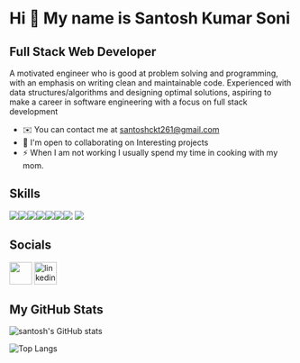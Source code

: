 # Hi 👋 My name is Santosh Kumar Soni

## Full Stack Web Developer

A motivated engineer who is good at problem solving and programming, with an emphasis on writing clean and maintainable
code. Experienced with data structures/algorithms and designing optimal solutions, aspiring to make a career in software
engineering with a focus on full stack development
- ✉️  You can contact me at santoshckt261@gmail.com
- 🤝  I'm open to collaborating on Interesting projects
- ⚡  When I am not working I usually spend my time in cooking with my mom.
## Skills
 <img src="https://img.icons8.com/color/48/null/javascript--v1.png"/><img src="https://img.icons8.com/plasticine/48/null/react.png"/><img src="https://img.icons8.com/fluency/48/null/node-js.png"/><img src="https://img.icons8.com/external-tal-revivo-shadow-tal-revivo/48/null/external-mongodb-a-cross-platform-document-oriented-database-program-logo-shadow-tal-revivo.png"/><img src="https://img.icons8.com/color/48/null/html-5--v1.png"/><img src="https://img.icons8.com/color/48/null/css3.png"/><img src="https://img.icons8.com/color/48/typescript.png"/>
 <img src="[https://iconduck.com/icons/94662/nextjs?shared](https://www.svgrepo.com/show/354113/nextjs-icon.svg)"/>
 
## Socials 
[<img src="https://raw.githubusercontent.com/danielcranney/readme-generator/main/public/icons/socials/github-dark.svg" height='40'/>](https://github.com/https://github.com/soni8604)  [<img src='https://raw.githubusercontent.com/danielcranney/readme-generator/main/public/icons/socials/linkedin.svg' alt='linkedin' height='40'>](https://www.linkedin.com/in/https://www.linkedin.com/in/santoshkumarsoni//)



## My GitHub Stats
![santosh's GitHub stats](https://github-readme-stats.vercel.app/api?username=soni8604&show_icons=true&theme=transparent)


![Top Langs](https://github-readme-stats.vercel.app/api/top-langs/?username=soni8604&theme=tokyonight)


